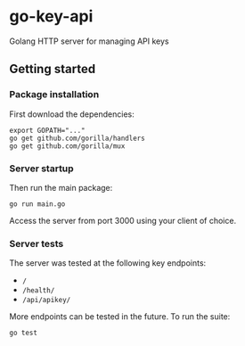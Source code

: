 # go-key-api

Golang HTTP server for managing API keys

## Getting started

### Package installation

First download the dependencies:

    export GOPATH="..."
    go get github.com/gorilla/handlers
    go get github.com/gorilla/mux

### Server startup

Then run the main package:

    go run main.go

Access the server from port 3000 using your client of choice.

### Server tests

The server was tested at the following key endpoints:

- `/`
- `/health/`
- `/api/apikey/`

More endpoints can be tested in the future. To run the suite:

    go test
